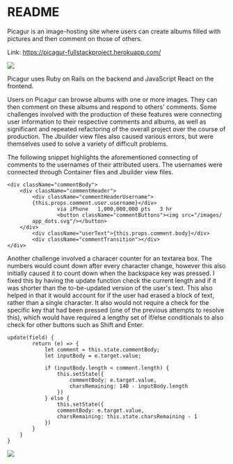 # README

Picagur is an image-hosting site where users can create albums filled with pictures and then comment on those of others.

Link: https://picagur-fullstackproject.herokuapp.com/

<img src="https://github.com/ropfa0604/Full-stack-project/blob/master/FullStack/public/images/mainPage.png"/>

Picagur uses Ruby on Rails on the backend and JavaScript React on the frontend.

Users on Picagur can browse albums with one or more images. They can then comment on these albums and respond to others' comments. 
Some challenges involved with the production of these features were connecting user information to their respective comments and albums, as well as significant and repeated refactoring of the overall project over the course of production. The Jbuilder view files also caused various errors, but were themselves used to solve a variety of difficult problems.

The following snippet highlights the aforementioned connecting of comments to the usernames of their attributed users. The usernames were connected through Container files and Jbuilder view files.
```
<div className="commentBody">
	<div className="commentHeader">
		<div className="commentHeaderUsername">
		{this.props.comment.user.username}</div>
                via iPhone   1,000,000,000 pts   3 hr
                <button className="commentButtons"><img src="/images/
		app_dots.svg"/></button>
	</div>
        <div className="userText">{this.props.comment.body}</div>
        <div className="commentTransition"></div>
</div>
```
Another challenge involved a characer counter for an textarea box. The numbers would count down after every character change, however this also initially caused it to count down when the backspace key was pressed. I fixed this by having the update function check the current length and if it was shorter than the to-be-updated version of the user's text. This also helped in that it would account for if the user had erased a block of text, rather than a single character. It also would not require a check for the specific key that had been pressed (one of the previous attempts to resolve this), which would have required a lengthy set of if/else conditionals to also check for other buttons such as Shift and Enter.
```
update(field) {
        return (e) => {
            let comment = this.state.commentBody;
            let inputBody = e.target.value;

            if (inputBody.length < comment.length) {
                this.setState({
                    commentBody: e.target.value,
                    charsRemaining: 140 - inputBody.length
                })
            } else {
                this.setState({
                commentBody: e.target.value,
                charsRemaining: this.state.charsRemaining - 1
            })
        }
    }
}
```
<img src="https://github.com/ropfa0604/Full-stack-project/blob/master/FullStack/public/images/albumPage.png"/>
